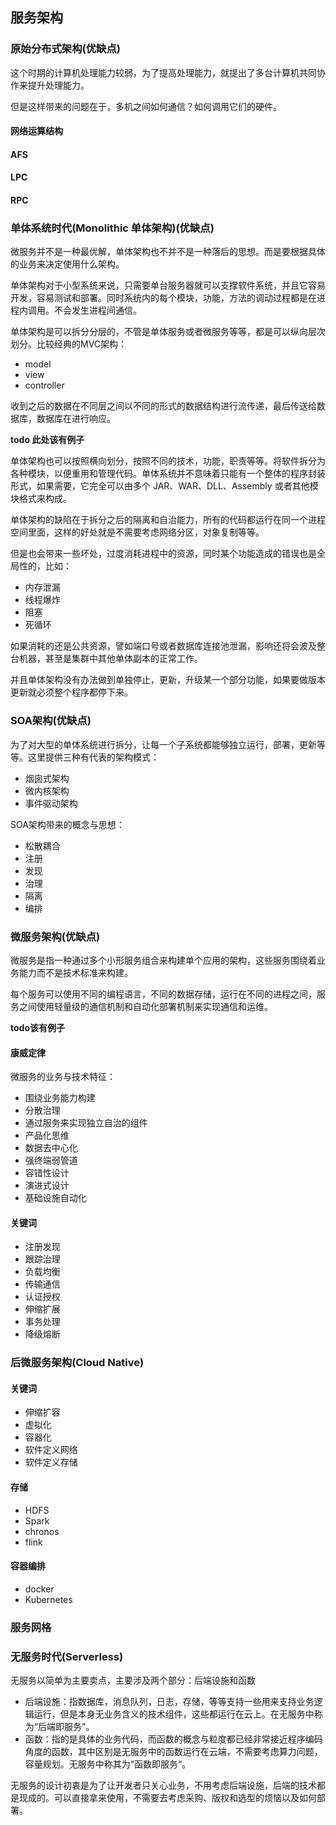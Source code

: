 ## 服务架构

### 原始分布式架构(优缺点)

这个时期的计算机处理能力较弱，为了提高处理能力，就提出了多台计算机共同协作来提升处理能力。

但是这样带来的问题在于，多机之间如何通信？如何调用它们的硬件。

#### 网络运算结构

#### AFS

#### LPC

#### RPC

### 单体系统时代(Monolithic 单体架构)(优缺点)

微服务并不是一种最优解，单体架构也不并不是一种落后的思想。而是要根据具体的业务来决定使用什么架构。

单体架构对于小型系统来说，只需要单台服务器就可以支撑软件系统，并且它容易开发，容易测试和部署。同时系统内的每个模块，功能，方法的调动过程都是在进程内调用。不会发生进程间通信。

单体架构是可以拆分分层的，不管是单体服务或者微服务等等，都是可以纵向层次划分。比较经典的MVC架构：

+ model
+ view
+ controller

收到之后的数据在不同层之间以不同的形式的数据结构进行流传递，最后传送给数据库，数据库在进行响应。

**todo 此处该有例子**

单体架构也可以按照横向划分，按照不同的技术，功能，职责等等。将软件拆分为各种模块，以便重用和管理代码。单体系统并不意味着只能有一个整体的程序封装形式，如果需要，它完全可以由多个 JAR、WAR、DLL、Assembly 或者其他模块格式来构成。

单体架构的缺陷在于拆分之后的隔离和自治能力，所有的代码都运行在同一个进程空间里面，这样的好处就是不需要考虑网络分区，对象复制等等。

但是也会带来一些坏处，过度消耗进程中的资源，同时某个功能造成的错误也是全局性的，比如：

+ 内存泄漏
+ 线程爆炸
+ 阻塞
+ 死循环

如果消耗的还是公共资源，譬如端口号或者数据库连接池泄漏，影响还将会波及整台机器，甚至是集群中其他单体副本的正常工作。

并且单体架构没有办法做到单独停止，更新，升级某一个部分功能，如果要做版本更新就必须整个程序都停下来。

### SOA架构(优缺点)

为了对大型的单体系统进行拆分，让每一个子系统都能够独立运行，部署，更新等等。这里提供三种有代表的架构模式：

+ 烟囱式架构
+ 微内核架构
+ 事件驱动架构

SOA架构带来的概念与思想：

+ 松散耦合
+ 注册
+ 发现
+ 治理
+ 隔离
+ 编排

### 微服务架构(优缺点)

微服务是指一种通过多个小形服务组合来构建单个应用的架构，这些服务围绕着业务能力而不是技术标准来构建。

每个服务可以使用不同的编程语言，不同的数据存储，运行在不同的进程之间，服务之间使用轻量级的通信机制和自动化部署机制来实现通信和运维。

**todo该有例子**

#### 康威定律

微服务的业务与技术特征：

+ 围绕业务能力构建
+ 分散治理
+ 通过服务来实现独立自治的组件
+ 产品化思维
+ 数据去中心化
+ 强终端弱管道
+ 容错性设计
+ 演进式设计
+ 基础设施自动化

#### 关键词

+ 注册发现
+ 跟踪治理
+ 负载均衡
+ 传输通信
+ 认证授权
+ 伸缩扩展
+ 事务处理
+ 降级熔断

### 后微服务架构(Cloud Native)

#### 关键词

+ 伸缩扩容
+ 虚拟化
+ 容器化
+ 软件定义网络
+ 软件定义存储

#### 存储

+ HDFS
+ Spark
+ chronos
+ flink

#### 容器编排

+ docker
+ Kubernetes

### 服务网格

### 无服务时代(Serverless)

无服务以简单为主要卖点，主要涉及两个部分：后端设施和函数

+ 后端设施：指数据库，消息队列，日志，存储，等等支持一些用来支持业务逻辑运行，但是本身无业务含义的技术组件，这些都运行在云上。在无服务中称为“后端即服务”。
+ 函数：指的是具体的业务代码，而函数的概念与粒度都已经非常接近程序编码角度的函数，其中区别是无服务中的函数运行在云端，不需要考虑算力问题，容量规划。无服务中称其为“函数即服务“。

无服务的设计初衷是为了让开发者只关心业务，不用考虑后端设施，后端的技术都是现成的。可以直接拿来使用，不需要去考虑采购、版权和选型的烦恼以及如何部署。

